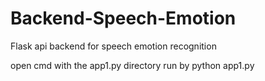 # Backend-Speech-Emotion
Flask api backend for speech emotion recognition



open cmd with the app1.py directory
run by python app1.py
